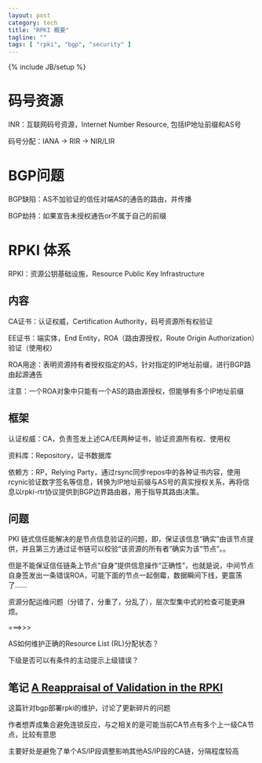 ```yaml
---
layout: post
category: tech
title: "RPKI 概要"
tagline: ""
tags: [ "rpki", "bgp", "security" ] 
---
```

{% include JB/setup %}

# 码号资源

INR：互联网码号资源，Internet Number Resource, 包括IP地址前缀和AS号

码号分配：IANA -> RIR -> NIR/LIR

# BGP问题

BGP缺陷：AS不加验证的信任对端AS的通告的路由，并传播

BGP劫持：如果宣告未授权通告or不属于自己的前缀

# RPKI 体系

RPKI：资源公钥基础设施，Resource Public Key Infrastructure

## 内容

CA证书：认证权威，Certification Authority，码号资源所有权验证

EE证书：端实体，End Entity，ROA（路由源授权，Route Origin Authorization）验证（使用权）

ROA用途：表明资源持有者授权指定的AS，针对指定的IP地址前缀，进行BGP路由起源通告

注意：一个ROA对象中只能有一个AS的路由源授权，但能够有多个IP地址前缀

## 框架

认证权威：CA，负责签发上述CA/EE两种证书，验证资源所有权、使用权

资料库：Repository，证书数据库

依赖方：RP，Relying Party，通过rsync同步repos中的各种证书内容，使用rcynic验证数字签名等信息，转换为IP地址前缀与AS号的真实授权关系，再将信息以rpki-rtr协议提供到BGP边界路由器，用于指导其路由决策。

## 问题

PKI 链式信任能解决的是节点信息验证的问题，即，保证该信息“确实”由该节点提供，并且第三方通过证书链可以校验“该资源的所有者”确实为该“节点”。。

但是不能保证信任链条上节点“自身”提供信息操作“正确性”，也就是说，中间节点自身签发出一条错误ROA，可能下面的节点一起倒霉，数据瞬间下线，更震荡了……

资源分配运维问题（分错了，分重了，分乱了），层次型集中式的检查可能更麻烦。

===>>>

AS如何维护正确的Resource List (RL)分配状态？

下级是否可以有条件的主动提示上级错误？

## 笔记 [A Reappraisal of Validation in the RPKI](http://www.potaroo.net/ispcol/2014-04/rpkiv.html)

这篇针对bgp部署rpki的维护，讨论了更新碎片的问题

作者想弄成集合避免连锁反应，与之相关的是可能当前CA节点有多个上一级CA节点，比较有意思

主要好处是避免了单个AS/IP段调整影响其他AS/IP段的CA链，分隔程度较高

